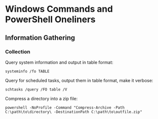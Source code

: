 # Windows Commands and PowerShell Oneliners

## Information Gathering

### Collection
Query system information and output in table format:

`systeminfo /fo TABLE`

Query for scheduled tasks, output them in table format, make it verbose:

`schtasks /query /FO table /V`

Compress a directory into a zip file:

`powershell -NoProfile -Command "Compress-Archive -Path C:\path\to\directory\ -DestinationPath C:\path\to\outfile.zip"`
